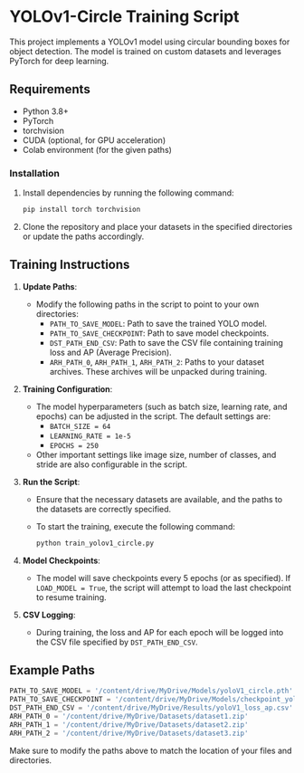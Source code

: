 # YOLOv1-Circle Training Script

This project implements a YOLOv1 model using circular bounding boxes for object detection. The model is trained on custom datasets and leverages PyTorch for deep learning.

## Requirements

- Python 3.8+
- PyTorch
- torchvision
- CUDA (optional, for GPU acceleration)
- Colab environment (for the given paths)

### Installation

1. Install dependencies by running the following command:

   ```bash
   pip install torch torchvision
   ```

2. Clone the repository and place your datasets in the specified directories or update the paths accordingly.

## Training Instructions

1. **Update Paths**:
   - Modify the following paths in the script to point to your own directories:
     - `PATH_TO_SAVE_MODEL`: Path to save the trained YOLO model.
     - `PATH_TO_SAVE_CHECKPOINT`: Path to save model checkpoints.
     - `DST_PATH_END_CSV`: Path to save the CSV file containing training loss and AP (Average Precision).
     - `ARH_PATH_0`, `ARH_PATH_1`, `ARH_PATH_2`: Paths to your dataset archives. These archives will be unpacked during training.

2. **Training Configuration**:
   - The model hyperparameters (such as batch size, learning rate, and epochs) can be adjusted in the script. The default settings are:
     - `BATCH_SIZE = 64`
     - `LEARNING_RATE = 1e-5`
     - `EPOCHS = 250`
   - Other important settings like image size, number of classes, and stride are also configurable in the script.

3. **Run the Script**:
   - Ensure that the necessary datasets are available, and the paths to the datasets are correctly specified.
   - To start the training, execute the following command:

     ```bash
     python train_yolov1_circle.py
     ```

4. **Model Checkpoints**:
   - The model will save checkpoints every 5 epochs (or as specified). If `LOAD_MODEL = True`, the script will attempt to load the last checkpoint to resume training.

5. **CSV Logging**:
   - During training, the loss and AP for each epoch will be logged into the CSV file specified by `DST_PATH_END_CSV`.

## Example Paths

```python
PATH_TO_SAVE_MODEL = '/content/drive/MyDrive/Models/yoloV1_circle.pth'
PATH_TO_SAVE_CHECKPOINT = '/content/drive/MyDrive/Models/checkpoint_yoloV1_circle.pth'
DST_PATH_END_CSV = '/content/drive/MyDrive/Results/yoloV1_loss_ap.csv'
ARH_PATH_0 = '/content/drive/MyDrive/Datasets/dataset1.zip'
ARH_PATH_1 = '/content/drive/MyDrive/Datasets/dataset2.zip'
ARH_PATH_2 = '/content/drive/MyDrive/Datasets/dataset3.zip'
```

Make sure to modify the paths above to match the location of your files and directories.
